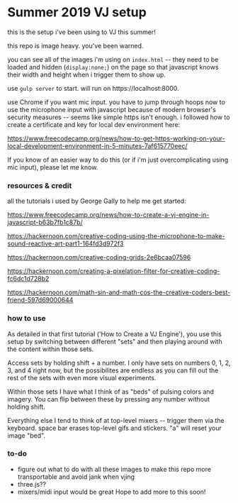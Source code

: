 # Summer 2019 VJ setup
this is the setup i've been using to VJ this summer!

this repo is image heavy. you've been warned.

you can see all of the images i'm using on `index.html` -- they need to be loaded and hidden (`display:none;`) on the page so that javascript knows their width and height when i trigger them to show up.

use `gulp server` to start. will run on https://localhost:8000.

use Chrome if you want mic input. you have to jump through hoops now to use the microphone input with javascript because of modern browser's security measures -- seems like simple https isn't enough. i followed how to create a certificate and key for local dev environment here:

https://www.freecodecamp.org/news/how-to-get-https-working-on-your-local-development-environment-in-5-minutes-7af615770eec/

If you know of an easier way to do this (or if i'm just overcomplicating using mic input), please let me know.


### resources & credit
all the tutorials i used by George Gally to help me get started:

https://www.freecodecamp.org/news/how-to-create-a-vj-engine-in-javascript-b63b7fb1c87b/

https://hackernoon.com/creative-coding-using-the-microphone-to-make-sound-reactive-art-part1-164fd3d972f3

https://hackernoon.com/creative-coding-grids-2e6bcaa07596

https://hackernoon.com/creating-a-pixelation-filter-for-creative-coding-fc6dc1d728b2

https://hackernoon.com/math-sin-and-math-cos-the-creative-coders-best-friend-597d69000644


### how to use
As detailed in that first tutorial ('How to Create a VJ Engine'), you use this setup by switching between different "sets" and then playing around with the content within those sets.

Access sets by holding shift + a number. I only have sets on numbers 0, 1, 2, 3, and 4 right now, but the possibilites are endless as you can fill out the rest of the sets with even more visual experiments.

Within those sets I have what I think of as "beds" of pulsing colors and imagery. You can flip between these by pressing any number without holding shift.

Everything else I tend to think of at top-level mixers -- trigger them via the keyboard. space bar erases top-level gifs and stickers. "a" will reset your image "bed".


### to-do
- figure out what to do with all these images to make this repo more transportable and avoid jank when vjing
- three.js??
- mixers/midi input would be great
Hope to add more to this soon!
